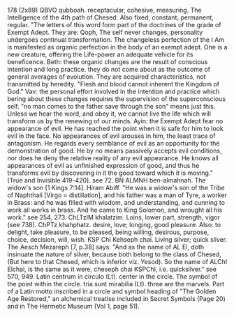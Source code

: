 178 (2x89)
QBVO qubboah. receptacular, cohesive, measuring. The
Intelligence of the 4th path of Chesed. Also fixed, constant,
permanent, regular. "The letters of this word form part of the
doctrines of the grade of Exempt Adept. They are: Qoph, The self
never changes, personality undergoes continual transformation.
The changeless perfection of the I Am is manifested as organic
perfection in the body of an exempt adept. One is a new creature,
offering the Life-power an adequate vehicle for its beneficence.
Beth: these organic changes are the result of conscious intention
and long practice. they do not come about as the outcome of
general averages of evolution. They are acquired characteristics,
not transmitted by heredity. "Flesh and blood cannot inherent the
Kingdom of God." Vav: the personal effort involved in the
intention and practice which bering about these changes requires
the supervision of the superconscious self. "no man comes to the
father save through the son" means just this. Unless we hear the
word, and obey it, we cannot live the life which will transform
us by the renewing of our minds. Ayin: the Exempt Adept fear no
appearance of evil. He has reached the point when it is safe for
him to look evil in the face. No appearances of evil arouses in
him, the least trace of antagonism. He regards every semblance of
evil as an opportunity for the demonstration of good. He by no
means passively accepts evil conditions, nor does he deny the
relative reality of any evil appearance. He knows all appearances
of evil as unfinished expression of good, and thus he transforms
evil by discovering in it the good toward which it is moving."
[True and Invisible 419-420]. see 72.
BN ALMNH ben-almahnah. The widow's son [1 Kings 7:14]. Hiram
Abiff. "He was a widow's son of the Tribe of Naphthali [Virgo =
distillation], and his father was a man of Tyre, a worker in
Brass: and he was filled with wisdom, and understanding, and
cunning to work all works in brass. And he came to King Solomon,
and wrought all his work." see 254, 273.
ChLTzIM khalatzim. Loins, lower part, strength, vigor (see 738).
ChPTz khahphatz. desire, love; longing, good pleasure. Also: to
delight, take pleasure, to be pleased, being willing, desirous,
purpose, choice, decision, will, wish.
KSP ChI Kehseph chai. Living silver; quick sliver. The Aesch
Mezareph [7, p.38] says: "And as the name of AL El, doth
insinuate the nature of silver, because both belong to the class
of Chesed, (But here to that Chesed, which is inferior viz.
Yesod). So the name of ALChI Elchai, is the same as it were,
cheseph chai KSPChI, i.e. quicksilver." see 570, 949.
Latin
centrum in circulo (Lt). center in the circle. The symbol of the
point within the circle.
tria sunt mirabilia (Lt). three are the marvels. Part of a Latin
motto inscribed in a circle and symbol heading of "The Golden Age
Restored," an alchemical treatise included in Secret Symbols
(Page 20) and in The Hermetic Museum (Vol 1, page 51).